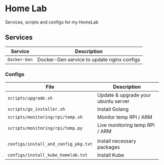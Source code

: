 # Home Lab
Services, scripts and configs for my HomeLab

## Services

| Service | Description                    |
| ------------- | ------------------------------ |
| `Docker-Gen`   | Docker-Gen service to update nginx configs|


### Configs

| File | Description                    |
| ------------- | ------------------------------ |
| `scripts/upgrade.sh`   | Update & upgrade your ubuntu server|
| `scripts/go_installer.sh`   | Install Golang|
| `scripts/monitoring/rpi/temp.sh`   | Monitor temp RPI / ARM |
| `scripts/monitoring/rpi/temp.py`   | Live monitoring temp RPI / ARM |
|||
| `configs/install_and_config_pkg.txt`   | Install necessary packages |
| `configs/install_kube_homelab.txt`   | Install Kube |